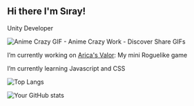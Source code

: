 ## Hi there I'm Sıray!
Unity Developer 

![Anime Crazy GIF - Anime Crazy Work - Discover   Share GIFs](https://github.com/siraytarim/siraytarim/assets/99121035/a7eb3055-4c77-42c0-bbf7-da3263784a54)


 
I’m currently working on [Arica's Valor](https://github.com/siraytarim/AricasValor): My mini Roguelike game  

I’m currently learning Javascript and CSS



![Top Langs](https://github-readme-stats.vercel.app/api/top-langs/?username=siraytarim&layout=compact)


![Your GitHub stats](https://github-readme-stats.vercel.app/api?username=siraytarim&show_icons=true&theme=radical)
